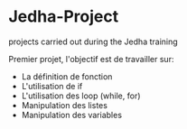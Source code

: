 # Jedha-Project
projects carried out during the Jedha training

Premier projet, l'objectif est de travailler sur:
- La définition de fonction
- L'utilisation de if
- L'utilisation des loop (while, for)
- Manipulation des listes
- Manipulation des variables


